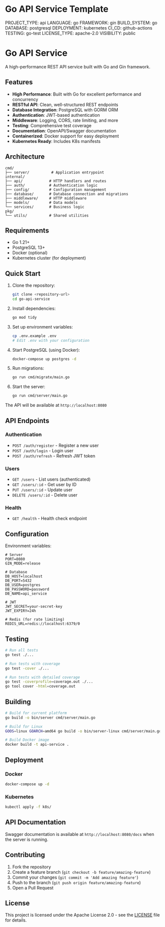 # Go API Service Template

<!-- AUTOMANIC-CONFIG-START -->
PROJECT_TYPE: api
LANGUAGE: go
FRAMEWORK: gin
BUILD_SYSTEM: go
DATABASE: postgresql
DEPLOYMENT: kubernetes
CI_CD: github-actions
TESTING: go-test
LICENSE_TYPE: apache-2.0
VISIBILITY: public
<!-- AUTOMANIC-CONFIG-END -->

# Go API Service

A high-performance REST API service built with Go and Gin framework.

## Features

- **High Performance**: Built with Go for excellent performance and concurrency
- **RESTful API**: Clean, well-structured REST endpoints
- **Database Integration**: PostgreSQL with GORM ORM
- **Authentication**: JWT-based authentication
- **Middleware**: Logging, CORS, rate limiting, and more
- **Testing**: Comprehensive test coverage
- **Documentation**: OpenAPI/Swagger documentation
- **Containerized**: Docker support for easy deployment
- **Kubernetes Ready**: Includes K8s manifests

## Architecture

```
cmd/
├── server/          # Application entrypoint
internal/
├── api/            # HTTP handlers and routes
├── auth/           # Authentication logic
├── config/         # Configuration management
├── database/       # Database connection and migrations
├── middleware/     # HTTP middleware
├── models/         # Data models
└── services/       # Business logic
pkg/
└── utils/          # Shared utilities
```

## Requirements

- Go 1.21+
- PostgreSQL 13+
- Docker (optional)
- Kubernetes cluster (for deployment)

## Quick Start

1. Clone the repository:
   ```bash
   git clone <repository-url>
   cd go-api-service
   ```

2. Install dependencies:
   ```bash
   go mod tidy
   ```

3. Set up environment variables:
   ```bash
   cp .env.example .env
   # Edit .env with your configuration
   ```

4. Start PostgreSQL (using Docker):
   ```bash
   docker-compose up postgres -d
   ```

5. Run migrations:
   ```bash
   go run cmd/migrate/main.go
   ```

6. Start the server:
   ```bash
   go run cmd/server/main.go
   ```

The API will be available at `http://localhost:8080`

## API Endpoints

### Authentication
- `POST /auth/register` - Register a new user
- `POST /auth/login` - Login user
- `POST /auth/refresh` - Refresh JWT token

### Users
- `GET /users` - List users (authenticated)
- `GET /users/:id` - Get user by ID
- `PUT /users/:id` - Update user
- `DELETE /users/:id` - Delete user

### Health
- `GET /health` - Health check endpoint

## Configuration

Environment variables:

```env
# Server
PORT=8080
GIN_MODE=release

# Database
DB_HOST=localhost
DB_PORT=5432
DB_USER=postgres
DB_PASSWORD=password
DB_NAME=api_service

# JWT
JWT_SECRET=your-secret-key
JWT_EXPIRY=24h

# Redis (for rate limiting)
REDIS_URL=redis://localhost:6379/0
```

## Testing

```bash
# Run all tests
go test ./...

# Run tests with coverage
go test -cover ./...

# Run tests with detailed coverage
go test -coverprofile=coverage.out ./...
go tool cover -html=coverage.out
```

## Building

```bash
# Build for current platform
go build -o bin/server cmd/server/main.go

# Build for Linux
GOOS=linux GOARCH=amd64 go build -o bin/server-linux cmd/server/main.go

# Build Docker image
docker build -t api-service .
```

## Deployment

### Docker
```bash
docker-compose up -d
```

### Kubernetes
```bash
kubectl apply -f k8s/
```

## API Documentation

Swagger documentation is available at `http://localhost:8080/docs` when the server is running.

## Contributing

1. Fork the repository
2. Create a feature branch (`git checkout -b feature/amazing-feature`)
3. Commit your changes (`git commit -m 'Add amazing feature'`)
4. Push to the branch (`git push origin feature/amazing-feature`)
5. Open a Pull Request

## License

This project is licensed under the Apache License 2.0 - see the [LICENSE](LICENSE) file for details.